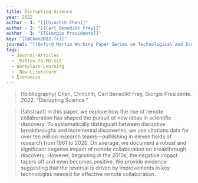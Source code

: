 ```yaml
---
title: Disrupting Science
year: 2022
author - 1: "[[Chinchih Chen]]"
author - 2: "[[Carl Benedikt Frey]]"
author - 3: "[[Giorgio Presidente]]"
key: "[[@Chen2022-fx]]"
journal: "[[Oxford Martin Working Paper Series on Technological and Economic Change]]"
tags:
  - Journal-Articles
  - _BibTex-to-MD-Git
  - Workplace-Learning
  - _New-Literature
  - Economics
---
```


> [!bibliography]
> Chen, Chinchih, Carl Benedikt Frey, Giorgio Presidente. 2022. “Disrupting Science.” 

> [!abstract]
> In this paper, we explore how the rise of remote collaboration has shaped the pursuit of new ideas in scientific discovery. To systematically distinguish between disruptive breakthroughs and incremental discoveries, we use citations data for over ten million research teams—publishing in eleven fields of research from 1961 to 2020. On average, we document a robust and significant negative impact of remote collaboration on breakthrough discovery. However, beginning in the 2010s, the negative impact tapers off and even becomes positive. We provide evidence suggesting that the reversal is driven by improvements in key technologies needed for effective remote collaboration.